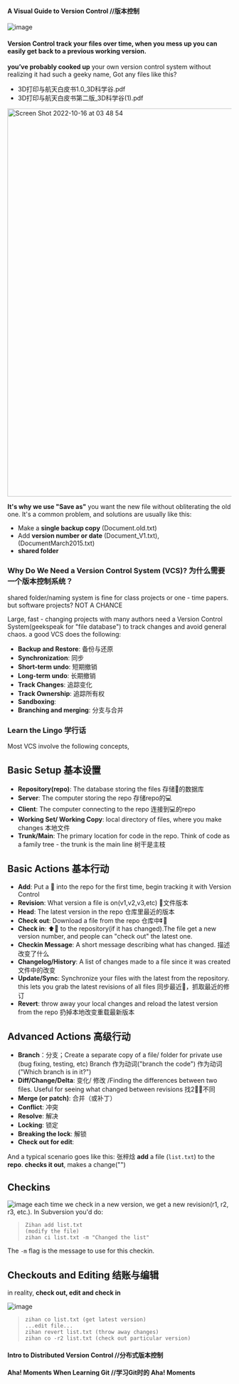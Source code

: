 #### A Visual Guide to Version Control  //版本控制
![image](https://user-images.githubusercontent.com/31954987/196000722-4ca79f73-3dc3-44e1-beac-3083f33e5cbe.png)

#### Version Control track your files over time, when you mess up you can easily get back to a previous working version.
**you’ve probably cooked up** your own version control system without realizing it had such a geeky name, Got any files like this?
- 3D打印与航天白皮书1.0_3D科学谷.pdf
- 3D打印与航天白皮书第二版_3D科学谷(1).pdf
<img width="870" alt="Screen Shot 2022-10-16 at 03 48 54" src="https://user-images.githubusercontent.com/31954987/196005197-daddae57-3436-4203-a9d5-9cddd5242608.png">

**It's why we use "Save as"** you want the new file without obliterating the old one. It's a common problem, and solutions are usually like this:
- Make a **single backup copy** (Document.old.txt)
- Add **version number or date** (Document_V1.txt),(DocumentMarch2015.txt)
- **shared folder**

### Why Do We Need a Version Control System (VCS)? 为什么需要一个版本控制系统？
shared folder/naming system is fine for class projects or one - time papers. but software projects? NOT A CHANCE

Large, fast - changing projects with many authors need a Version Control System(geekspeak for "file database") to track changes and avoid general chaos.
a good VCS does the following:
- **Backup and Restore**: 备份与还原
- **Synchronization**:  同步
- **Short-term undo**:  短期撤销
- **Long-term undo**: 长期撤销
- **Track Changes**:  追踪变化
- **Track Ownership**:  追踪所有权
- **Sandboxing**: 
- **Branching and merging**:  分支与合并

### Learn the Lingo 学行话
Most VCS involve the following concepts,
## Basic Setup 基本设置
- **Repository(repo)**: The database storing the files 存储📃的数据库
- **Server**: The computer storing the repo 存储repo的💻
- **Client**: The computer connecting to the repo 连接到💻的repo 
- **Working Set/ Working Copy**: local directory of files, where you make changes 本地文件
- **Trunk/Main**: The primary location for code in the repo. Think of code as a family tree - the trunk is the main line 树干是主枝 

## Basic Actions 基本行动
- **Add**: Put a 📃 into the repo for the first time, begin tracking it with Version Control 
- **Revision**: What version a file is on(v1,v2,v3,etc) 📃文件版本
- **Head**: The latest version in the repo 仓库里最近的版本
- **Check out**: Download a file from the repo 仓库中⏬📃
- **Check in**: ⬆️📃 to the repository(if it has changed).The file get a new version number, and people can "check out" the latest one.
- **Checkin Message**:  A short message describing what has changed. 描述改变了什么
- **Changelog/History**:  A list of changes made to a file since it was created 文件中的改变
- **Update/Sync**:  Synchronize your files with the latest from the repository. this lets you grab the latest revisions of all files 同步最近📃，抓取最近的修订
- **Revert**: throw away your local changes and reload the latest version from the repo 扔掉本地改变重载最新版本

## Advanced Actions 高级行动

- **Branch**：分支；Create a separate copy of a file/ folder for private use (bug fixing, testing, etc) Branch 作为动词("branch the code") 作为动词("Which branch is in it?")
- **Diff/Change/Delta**: 变化/ 修改 /Finding the differences between two files. Useful for seeing what changed between revisions 找2⃣️📃不同
- **Merge (or patch)**: 合并（或补丁）
- **Conflict**: 冲突
- **Resolve**:  解决
- **Locking**:  锁定
- **Breaking the lock**:  解锁
- **Check out for edit**: 

And a typical scenario goes like this:
张梓焓 **add** a file (`list.txt`) to the **repo**. **checks it out**, makes a change("")

## Checkins

![image](https://user-images.githubusercontent.com/31954987/196017294-73661a15-bdab-4908-a224-8fd3c5eadee1.png)
each time we check in a new version, we get a new revision(r1, r2, r3, etc.). In Subversion you'd do:
> ```
> Zihan add list.txt
> (modify the file)
> zihan ci list.txt -m "Changed the list"
> ```

The `-m` flag is the message to use for this checkin.

## Checkouts and Editing 结账与编辑
in reality, **check out, edit and check in** 

![image](https://user-images.githubusercontent.com/31954987/196017929-282c342e-267b-44e8-baf3-f3e5224b8c11.png)
> ```
> zihan co list.txt (get latest version)
> ...edit file...
> zihan revert list.txt (throw away changes)
> zihan co -r2 list.txt (check out particular version)
> ```



#### Intro to Distributed Version Control  //分布式版本控制
#### Aha! Moments When Learning Git  //学习Git时的 Aha! Moments
